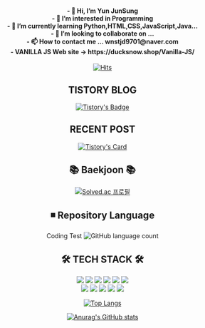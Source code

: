 <div align='center' font-size=10px>
  <h4>
- 👋 Hi, I’m Yun JunSung <br>
- 👀 I’m interested in Programming <br>
- 🌱 I’m currently learning Python,HTML,CSS,JavaScript,Java... <br>
- 💞️ I’m looking to collaborate on ... <br>
- 📫 How to contact me ... wnstjd9701@naver.com <br>
- VANILLA JS Web site -> https://ducksnow.shop/Vanilla-JS/ <br>
<!---
wnstjd9701/wnstjd9701 is a ✨ special ✨ repository because its `README.md` (this file) appears on your GitHub profile.
You can click the Preview link to take a look at your changes.
--->
  </h4>
</div>
<div align='center'>

[![Hits](https://hits.seeyoufarm.com/api/count/incr/badge.svg?url=https%3A%2F%2Fgithub.com%2Fwnstjd9701&count_bg=%2379C83D&title_bg=%23555555&icon=github.svg&icon_color=%23E7E7E7&title=hits&edge_flat=false)](https://github.com/wnstjd9701)

## TISTORY BLOG
[![Tistory's Badge](https://github-readme-tistory-card.vercel.app/api/badge?name=Tistoy&theme=kakao)](https://dev-wnstjd.tistory.com)
  
## RECENT POST
[![Tistory's Card](https://github-readme-tistory-card.vercel.app/api/badge?name=dev-wnstjd&theme=vue)](https://dev-wnstjd.tistory.com)
## 📚 Baekjoon 📚
[![Solved.ac
프로필](http://mazassumnida.wtf/api/generate_badge?boj=wnstjd9701)](https://solved.ac/wnstjd9701)

## ◾ Repository Language
Coding Test </a>![GitHub language count](https://img.shields.io/github/languages/count/wnstjd9701/CodingTest)

## 🛠 TECH STACK 🛠 
<img src="https://img.shields.io/badge/Python-3766AB?style=plastic&logo=Python&logoColor=white"/>
<img src="https://img.shields.io/badge/javascript-F7DF1E?style=plastic&logo=javascript&logoColor=black">
<img src="https://img.shields.io/badge/JAVA-007396?style=plastic&logo=java&logoColor=white">
<img src="https://img.shields.io/badge/mysql-4479A1?style=plastic&logo=mysql&logoColor=white">
<img src="https://img.shields.io/badge/react-61DAFB?style=plastic&logo=react&logoColor=black">
<img src="https://img.shields.io/badge/html-E34F26?style=plastic&logo=html5&logoColor=white"> <br>
<img src="https://img.shields.io/badge/css-1572B6?style=plastic&logo=css3&logoColor=white">
<img src="https://img.shields.io/badge/github-181717?style=plastic&logo=github&logoColor=white">
<img src="https://img.shields.io/badge/linux-FCC624?style=plastic&logo=linux&logoColor=black">
<img src="https://img.shields.io/badge/aws-232F3E?style=plastic&logo=aws&logoColor=white">
<img src="https://img.shields.io/badge/apache tomcat-F8DC75?style=plastic&logo=apachetomcat&logoColor=white">

[![Top Langs](https://github-readme-stats.vercel.app/api/top-langs/?username=wnstjd9701&layout=compact)](https://github.com/wnstjd9701/github-readme-stats)

[![Anurag's GitHub stats](https://github-readme-stats.vercel.app/api?username=wnstjd9701)](https://github.com/wnstjd9701/github-readme-stats)
</div>
